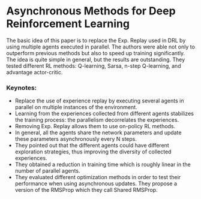 # Asynchronous Methods for Deep Reinforcement Learning

The basic idea of this paper is to replace the Exp. Replay used in DRL by using multiple agents executed in parallel. The authors were able not only to outperform previous methods but also to speed up training significantly. The idea is quite simple in general, but the results are outstanding. They tested different RL methods: Q-learning, Sarsa, n-step Q-learning, and advantage actor-critic.

### Keynotes:

- Replace the use of experience replay by executing several agents in parallel on multiple instances of the environment. 
- Learning from the experiences collected from different agents stabilizes the training process: the parallelism decorrelates the experiences.
- Removing Exp. Replay allows them to use on-policy RL methods. 
- In general, all the agents share the network parameters and update these parameters asynchronously every N steps. 
- They pointed out that the different agents could have different exploration strategies, thus improving the diversity of collected experiences. 
- They obtained a reduction in training time which is roughly linear in the number of parallel agents. 
- They evaluated different optimization methods in order to test their performance when using asynchronous updates. They propose a version of the RMSProp which they call Shared RMSProp.
